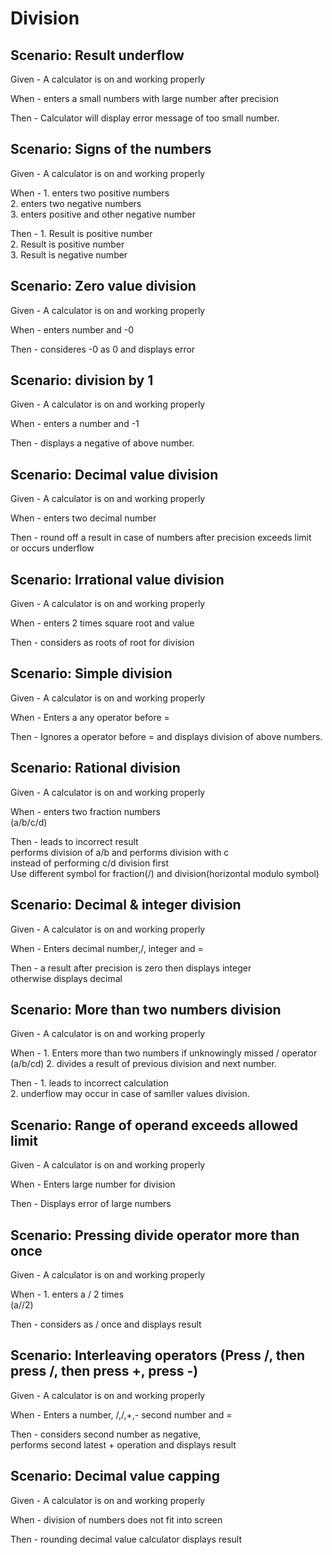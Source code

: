 # Division

## Scenario: Result underflow

Given - A calculator is on and working properly

When - enters a small numbers with large number after precision

Then - Calculator will display error message of too small number.

## Scenario: Signs of the numbers

Given - A calculator is on and working properly

When - 1. enters two positive numbers\
    2. enters two negative numbers\
    3. enters positive and other negative number

Then - 1. Result is positive number\
    2. Result is positive number\
    3. Result is negative number

## Scenario: Zero value division

Given - A calculator is on and working properly

When - enters number and -0

Then - consideres -0 as 0 and displays error

## Scenario: division by 1

Given - A calculator is on and working properly

When - enters a number and -1

Then - displays a negative of above number.  

## Scenario: Decimal value division

Given - A calculator is on and working properly

When - enters two decimal number

Then - round off a result in case of numbers after precision exceeds limit\
or occurs underflow 

## Scenario: Irrational value division

Given - A calculator is on and working properly

When - enters 2 times square root and value  

Then -  considers as roots of root for division

## Scenario: Simple division

Given - A calculator is on and working properly

When - Enters a any operator before =

Then - Ignores a operator before = and displays division of above numbers.

## Scenario: Rational division

Given - A calculator is on and working properly

When - enters two fraction numbers\
    (a/b/c/d)

Then -  leads to incorrect result\
    performs division of a/b and performs division with c\
    instead of performing c/d division first\
    Use different symbol for fraction(/) and division(horizontal modulo symbol)

## Scenario: Decimal & integer division

Given - A calculator is on and working properly

When - Enters decimal number,/, integer and =

Then - a result after precision is zero then displays integer\
    otherwise displays decimal

## Scenario: More than two numbers division

Given - A calculator is on and working properly

When - 1. Enters more than two numbers if unknowingly missed / operator\
        (a/b/cd)
    2. divides a result of previous division and next number.

Then - 1. leads to incorrect calculation\
    2. underflow may occur in case of samller values division.

## Scenario: Range of operand exceeds allowed limit

Given - A calculator is on and working properly

When - Enters large number for division

Then - Displays error of large numbers

## Scenario: Pressing divide operator more than once

Given - A calculator is on and working properly

When - 1. enters a / 2 times\
    (a//2)

Then - considers as / once and displays result

## Scenario: Interleaving operators (Press /, then press /, then press +, press -)

Given - A calculator is on and working properly

When - Enters a number, /,/,+,- second number and =

Then - considers second number as negative,\
        performs second latest + operation and displays result

## Scenario: Decimal value capping

Given - A calculator is on and working properly

When - division of numbers does not fit into screen

Then - rounding decimal value calculator displays result
